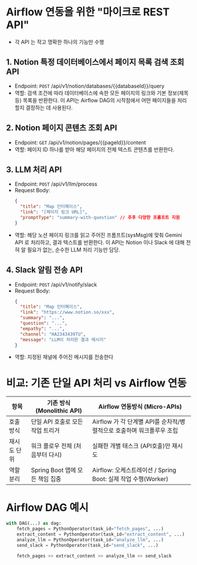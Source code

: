 # Airflow 연동을 위한 "마이크로 REST API"

- 각 API 는 작고 명확한 하나의 기능만 수행

## 1. Notion 특정 데이터베이스에서 페이지 목록 검색 조회 API

- Endpoint: `POST` /api/v1/notion/databases/{{databaseId}}/query
- 역할: 검색 조건에 따라 데이터베이스에 속한 모든 페이지의 링크와 기본 정보(제목 등) 목록을 반환한다.
  이 API는 Airflow DAG의 시작점에서 어떤 페이지들을 처리할지 결정하는 데 사용된다.

## 2. Notion 페이지 콘텐츠 조회 API

- Endpoint: `GET` /api/v1/notion/pages/{{pageId}}/content
- 역할: 페이지 ID 하나를 받아 해당 페이지의 전체 텍스트 콘텐츠를 반환한다.

## 3. LLM 처리 API

- Endpoint: `POST` /api/v1/llm/process
- Request Body:
  ```json
  {
    "title": "Map 인터페이스",
    "link": "[페이지 링크 URL]",
    "promptType": "summary-with-question" // 추후 다양한 프롬프트 지원
  }
  ```
- 역할: 해당 노션 페이지 링크를 읽고 주어진 프롬프트(sysMsg)에 맞춰 Gemini API 로 처리하고,
  결과 텍스트를 반환한다. 이 API는 Notion 이나 Slack 에 대해 전혀 알 필요가 없는, 순수한 LLM 처리 기능만 담당.

## 4. Slack 알림 전송 API

- Endpoint: `POST` /api/v1/notify/slack
- Request Body:
    ```json
    {
      "title": "Map 인터페이스",
      "link": "https://www.notion.so/xxx",
      "summary": "...",
      "question": "...",
      "empathy": "...",
      "channel": "HA2343439TU",
      "message": "LLM이 처리한 결과 메시지"
    }
    ```
- 역할: 지정된 채널에 주어진 메시지를 전송한다

# 비교: 기존 단일 API 처리 vs Airflow 연동

| 항목     | 기존 방식 (Monolithic API)  | Airflow 연동방식 (Micro-APIs)                        |
|--------|-------------------------|--------------------------------------------------|
| 호출 방식  | 단일 API 호출로 모든 작업 트리거    | Airflow 가 각 단계별 API를 순차적/병렬적으로 호출하며 워크폴루우 조립     |
| 재시도 단위 | 워크 플로우 전체 (처음부터 다시)     | 실패한 개별 태스크 (API호출)만 재시도                          |
| 역할 분리  | Spring Boot 앱에 모든 책임 집중 | Airflow: 오케스트레이션 / Spring Boot: 실제 작업 수행(Worker) |

# Airflow DAG 예시

```python
with DAG(...) as dag:
    fetch_pages = PythonOperator(task_id="fetch_pages", ...)
    extract_content = PythonOperator(task_id="extract_content", ...)
    analyze_llm = PythonOperator(task_id="analyze_llm", ...)
    send_slack = PythonOperator(task_id="send_slack", ...)

    fetch_pages >> extract_content >> analyze_llm >> send_slack
```